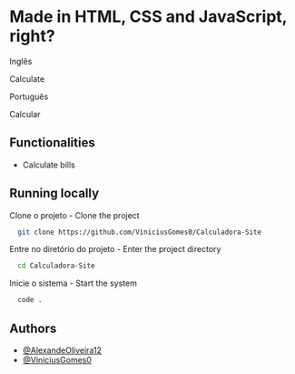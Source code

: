 # Made in HTML, CSS and JavaScript, right?

Inglês

Calculate

Português

Calcular

## Functionalities

- Calculate bills

## Running locally

Clone o projeto - Clone the project

```bash
  git clone https://github.com/ViniciusGomes0/Calculadora-Site
```

Entre no diretório do projeto - Enter the project directory

```bash
  cd Calculadora-Site
```

Inicie o sistema - Start the system

```bash
  code .
```


## Authors

- [@AlexandeOliveira12](https://www.github.com/AlexandeOliveira12)
- [@ViniciusGomes0](https://www.github.com/ViniciusGomes0)

